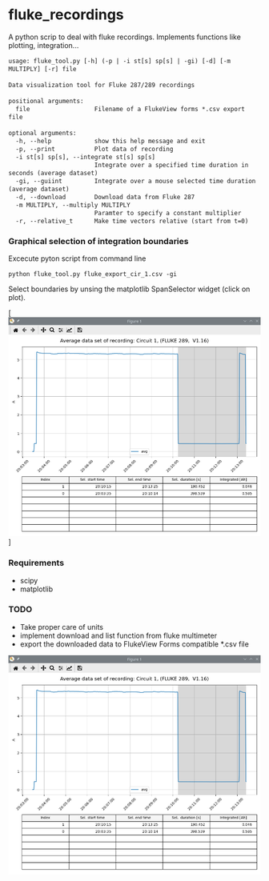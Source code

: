 # fluke_recordings
A python scrip to deal with fluke recordings. Implements functions like plotting, integration...


```
usage: fluke_tool.py [-h] (-p | -i st[s] sp[s] | -gi) [-d] [-m MULTIPLY] [-r] file

Data visualization tool for Fluke 287/289 recordings

positional arguments:
  file                  Filename of a FlukeView forms *.csv export file

optional arguments:
  -h, --help            show this help message and exit
  -p, --print           Plot data of recording
  -i st[s] sp[s], --integrate st[s] sp[s]
                        Integrate over a specified time duration in seconds (average dataset)
  -gi, --guiint         Integrate over a mouse selected time duration (average dataset)
  -d, --download        Download data from Fluke 287
  -m MULTIPLY, --multiply MULTIPLY
                        Paramter to specify a constant multiplier
  -r, --relative_t      Make time vectors relative (start from t=0)
  ```

### Graphical selection of integration boundaries
Excecute pyton script from command line
```
python fluke_tool.py fluke_export_cir_1.csv -gi
```
Select boundaries by unsing the matplotlib SpanSelector widget (click on plot).

[<img src="screenshots/guiint.png" width="800"/>]

### Requirements
 - scipy
 - matplotlib

### TODO
- Take proper care of units
- implement download and list function from fluke multimeter
- export the downloaded data to FlukeView Forms compatible *.csv file


![| 10x10 ](screenshots/guiint.png)